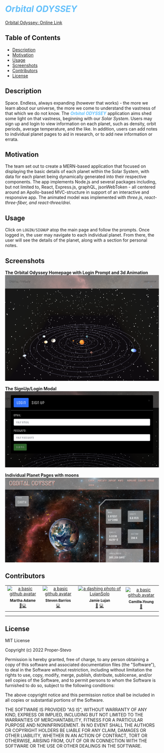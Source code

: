 # <b><i><span style="color:#65C0FB">Orbital ODYSSEY</span></b></i>


<a href="https://stormy-sands-64982.herokuapp.com/">Orbital Odyssey: Online Link</a><br />


## Table of Contents
- [Description](#description)
- [Motivation](#motivation)
- [Usage](#usage)
- [Screenshots](#screenshots)
- [Contributors](#contributors)
- [License](#license)

## Description

Space. Endless, always expanding (however that works) - the more we learn about our universe, the more we come to understand the vastness of that which we do not know. The <b><i><span style=color:#65C0FB>Orbital ODYSSEY</b></i></span> application aims shed some light on that vastness, beginning with our <i>Solar System</i>. Users may sign up and login to view information on each planet, such as density, orbit periods, average temperature, and the like. In addition, users can add notes to individual planet pages to aid in research, or to add new information or errata.

## Motivation

The team set out to create a MERN-based application that focused on displaying the basic details of each planet within the Solar System, with data for each planet being dynamically generated into their respective components. The app implements Node.js and several packages including, but not limited to, React, Express.js, graphQL, jsonWebToken  - all centered around an Apollo-based MVC-structure in support of an interactive and responsive app. The animated model was implemented with <i>three.js, react-three-fiber, and react-three/drei</i>.

## Usage

Click on `LOGIN/SIGNUP` atop the main page and follow the prompts. Once logged in, the user may navigate to each individual planet. From there, the user will see the details of the planet, along with a section for personal notes.

## Screenshots

**The Orbital Odyssey Homepage with Login Prompt and 3d Animation**
![Orbital Odyssey mainpage](./client/src/assets/images/odyssey-homepage.png)
<br>

**The SignUp/Login Modal**<br>
![Signup and Login screen](./client/src/assets/images/login-screen.png)

**Individual Planet Pages with moons**
![Planet pages](./client/src/assets/images/planetscreenshot.png)

## Contributors

<table>
  <tr>
    <td align="center"><a href="https://github.com/mladame"><img src="https://avatars.githubusercontent.com/u/110636032?v=4" width="100px;" alt="a basic github avatar"/><br /><sub><b>Martha Adame</b></sub></a><br /></a><a href="https://github.com/Proper-Stevo/SpaceInvaders/commits?author=mladame" title="Design">🎨</a><a href="https://github.com/Proper-Stevo/SpaceInvaders/commits?author=mladame" title="Code">💻</a></td>
    <td align="center"><a href="https://github.com/Proper-Stevo"><img src="https://avatars.githubusercontent.com/u/83041959?v=4" width="100px;" alt="a basic github avatar"/><br /><sub><b>Steven Barrios</b></sub></a><br /><a href="https://github.com/Proper-Stevo/SpaceInvaders/commits?author=Proper-Stevo" title="Code">💻</a></td>
    <td align="center"><a href="https://github.com/LujanSolo"><img src="https://avatars.githubusercontent.com/u/104592750?v=4" width="100px;" alt="a dashing photo of LujanSolo"/><br /><sub><b>Jamie Lujan</b></sub></a><br /><a href="https://github.com/Proper-Stevo/SpaceInvaders/commits?author=LujanSolo" title="Design">🎨</a> <a href="https://github.com/Proper-Stevo/SpaceInvaders/commits?author=LujanSolo" title="Code">💻</a></td>
    <td align="center"><a href="https://github.com/camilleyong"><img src="https://avatars.githubusercontent.com/u/110850870?v=4" width="100px;" alt="a basic github avatar"/><br /><sub><b>Camille Young</b></sub></a><br /><a href="https://github.com/Proper-Stevo/SpaceInvaders/commits?author=camilleyong" title="Design">🎨</a></td>
  </tr>
</table>
<hr>

## License

MIT License

Copyright (c) 2022 Proper-Stevo

Permission is hereby granted, free of charge, to any person obtaining a copy
of this software and associated documentation files (the "Software"), to deal
in the Software without restriction, including without limitation the rights
to use, copy, modify, merge, publish, distribute, sublicense, and/or sell
copies of the Software, and to permit persons to whom the Software is
furnished to do so, subject to the following conditions:

The above copyright notice and this permission notice shall be included in all
copies or substantial portions of the Software.

THE SOFTWARE IS PROVIDED "AS IS", WITHOUT WARRANTY OF ANY KIND, EXPRESS OR
IMPLIED, INCLUDING BUT NOT LIMITED TO THE WARRANTIES OF MERCHANTABILITY,
FITNESS FOR A PARTICULAR PURPOSE AND NONINFRINGEMENT. IN NO EVENT SHALL THE
AUTHORS OR COPYRIGHT HOLDERS BE LIABLE FOR ANY CLAIM, DAMAGES OR OTHER
LIABILITY, WHETHER IN AN ACTION OF CONTRACT, TORT OR OTHERWISE, ARISING FROM,
OUT OF OR IN CONNECTION WITH THE SOFTWARE OR THE USE OR OTHER DEALINGS IN THE
SOFTWARE.